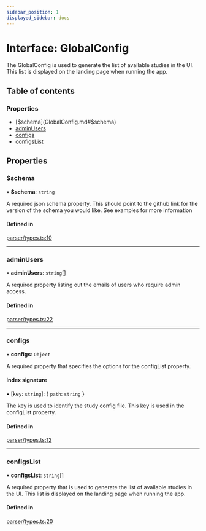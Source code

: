 ```yaml
---
sidebar_position: 1
displayed_sidebar: docs
---
```


# Interface: GlobalConfig

The GlobalConfig is used to generate the list of available studies in the UI.
This list is displayed on the landing page when running the app.

## Table of contents

### Properties

- [$schema](GlobalConfig.md#$schema)
- [adminUsers](GlobalConfig.md#adminusers)
- [configs](GlobalConfig.md#configs)
- [configsList](GlobalConfig.md#configslist)

## Properties

### $schema

• **$schema**: `string`

A required json schema property. This should point to the github link for the version of the schema you would like. See examples for more information

#### Defined in

[parser/types.ts:10](https://github.com/revisit-studies/study/blob/cb2c5ee/src/parser/types.ts#L10)

___

### adminUsers

• **adminUsers**: `string`[]

A required property listing out the emails of users who require admin access.

#### Defined in

[parser/types.ts:22](https://github.com/revisit-studies/study/blob/cb2c5ee/src/parser/types.ts#L22)

___

### configs

• **configs**: `Object`

A required property that specifies the options for the configList property.

#### Index signature

▪ [key: `string`]: \{ `path`: `string`  }

The key is used to identify the study config file. This key is used in the configList property.

#### Defined in

[parser/types.ts:12](https://github.com/revisit-studies/study/blob/cb2c5ee/src/parser/types.ts#L12)

___

### configsList

• **configsList**: `string`[]

A required property that is used to generate the list of available studies in the UI. This list is displayed on the landing page when running the app.

#### Defined in

[parser/types.ts:20](https://github.com/revisit-studies/study/blob/cb2c5ee/src/parser/types.ts#L20)
